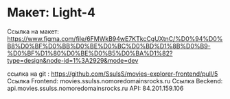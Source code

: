 # Макет: Light-4
Ссылка на макет: https://www.figma.com/file/6FMWkB94wE7KTkcCgUXtnC/%D0%94%D0%B8%D0%BF%D0%BB%D0%BE%D0%BC%D0%BD%D1%8B%D0%B9-%D0%BF%D1%80%D0%BE%D0%B5%D0%BA%D1%82?type=design&node-id=1%3A2929&mode=dev

 ссылка на git : https://github.com/SsulsS/movies-explorer-frontend/pull/5
 Ссылка Frontend: movies.ssulss.nomoredomainsrocks.ru
 Ссылка Beckend: api.movies.ssulss.nomoredomainsrocks.ru
 API: 84.201.159.106
    